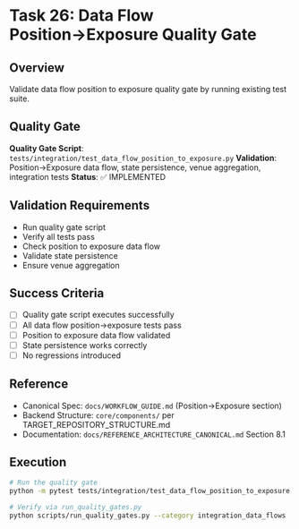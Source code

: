 # Task 26: Data Flow Position→Exposure Quality Gate

## Overview
Validate data flow position to exposure quality gate by running existing test suite.

## Quality Gate
**Quality Gate Script**: `tests/integration/test_data_flow_position_to_exposure.py`
**Validation**: Position→Exposure data flow, state persistence, venue aggregation, integration tests
**Status**: ✅ IMPLEMENTED

## Validation Requirements
- Run quality gate script
- Verify all tests pass
- Check position to exposure data flow
- Validate state persistence
- Ensure venue aggregation

## Success Criteria
- [ ] Quality gate script executes successfully
- [ ] All data flow position→exposure tests pass
- [ ] Position to exposure data flow validated
- [ ] State persistence works correctly
- [ ] No regressions introduced

## Reference
- Canonical Spec: `docs/WORKFLOW_GUIDE.md` (Position→Exposure section)
- Backend Structure: `core/components/` per TARGET_REPOSITORY_STRUCTURE.md
- Documentation: `docs/REFERENCE_ARCHITECTURE_CANONICAL.md` Section 8.1

## Execution
```bash
# Run the quality gate
python -m pytest tests/integration/test_data_flow_position_to_exposure.py -v

# Verify via run_quality_gates.py
python scripts/run_quality_gates.py --category integration_data_flows
```
